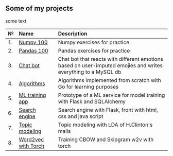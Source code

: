 ## Some of my projects

some text

№|Name|Description
---|:---|:---
1.|[Numpy 100](https://github.com/victoriassazonova/projects_2022/blob/main/100_Numpy_exercises_2022.ipynb)|Numpy exercises for practice
2.|[Pandas 100](https://github.com/victoriassazonova/projects_2022/blob/main/100-pandas-puzzles.ipynb)|Pandas exercises for practice
3.|[Chat bot](https://github.com/victoriassazonova/projects_2022/tree/main/test_task-master)|Chat bot that reacts with different emotions based on user-imputed emojies and writes everything to a MySQL db
4.|[Algorithms](https://github.com/victoriassazonova/projects_2022/tree/main/algorithms)| Algorithms implemented from scratch with Go for learning purposes
5.|[ML training app](https://github.com/victoriassazonova/projects_2022/tree/main/database)|Prototype of a ML service for model training with Flask and SQLAlchemy
6.|[Search engine](https://github.com/victoriassazonova/projects_2022/tree/main/search%20engine%20project)|Search engine with Flask, front with html, css and java script
7.|[Topic modeling](https://github.com/victoriassazonova/projects_2022/blob/main/topic_modeling.ipynb)|Topic modeling with LDA of H.Clinton's mails
8.|[Word2vec with Torch](https://github.com/victoriassazonova/projects_2022/blob/main/word2vec_nn.ipynb)|Training CBOW and Skipgram w2v with torch
